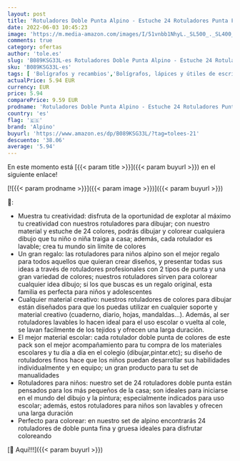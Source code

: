 ```yaml
---
layout: post
title: 'Rotuladores Doble Punta Alpino - Estuche 24 Rotuladores Punta Fina y Punta Gruesa - Perfecto para Colorear- Lavables  Colores Brillantes  Punta Resistente  Larga Duración'
date: 2022-06-03 10:45:23
image: 'https://m.media-amazon.com/images/I/51vnbb1NhyL._SL500_._SL400_.jpg'
comments: true
category: ofertas
author: 'tole.es'
slug: 'B089KSG33L-es Rotuladores Doble Punta Alpino - Estuche 24 Rotuladores...'
sku: 'B089KSG33L-es'
tags: [ 'Bolígrafos y recambios','Bolígrafos, lápices y útiles de escritura','Oficina y papelería','Rotuladores de punta fina','alpino','rotuladores','🇪🇸', ]
actualPrice: 5.94 EUR
currency: EUR
price: 5.94
comparePrice: 9.59 EUR
prodname: 'Rotuladores Doble Punta Alpino - Estuche 24 Rotuladores Punta Fina y Punta Gruesa - Perfecto para Colorear- Lavables  Colores Brillantes  Punta Resistente  Larga Duración'
country: 'es'
flag: '🇪🇸'
brand: 'Alpino'
buyurl: 'https://www.amazon.es/dp/B089KSG33L/?tag=tolees-21'
descuento: '38.06'
average: '5.94'
---
```


En este momento está [{{< param title >}}]({{< param buyurl >}}) en el siguiente enlace!

[![{{< param prodname >}}]({{< param image >}})]({{< param buyurl >}})

🔎:

- Muestra tu creatividad: disfruta de la oportunidad de explotar al máximo tu creatividad con nuestros rotuladores para dibujar; con nuestro material y estuche de 24 colores, podrás dibujar y colorear cualquiera dibujo que tu niño o niña traiga a casa; además, cada rotulador es lavable; crea tu mundo sin límite de colores
- Un gran regalo: las rotuladores para niños alpino son el mejor regalo para todos aquellos que quieran crear diseños, y presentar todas sus ideas a través de rotuladores profesionales con 2 tipos de punta y una gran variedad de colores; nuestros rotuladores sirven para colorear cualquier idea dibujo; si los que buscas es un regalo original, esta familia es perfecta para niños y adolescentes
- Cualquier material creativo: nuestros rotuladores de colores para dibujar están diseñados para que los puedas utilizar en cualquier soporte y material creativo (cuaderno, diario, hojas, mandaldas...). Además, al ser rotuladores lavables lo hacen ideal para el uso escolar o vuelta al cole, se lavan facilmente de los tejidos y ofrecen una larga duración.
- El mejor material escolar: cada rotulador doble punta de colores de este pack son el mejor acompañamiento para tu compra de los materiales escolares y tu día a día en el colegio (dibujar,pintar.etc); su diseño de rotuladores finos hace que los niños puedan desarrollar sus habilidades individualmente y en equipo; un gran producto para tu set de manualidades
- Rotuladores para niños: nuestro set de 24 rotuladores doble punta están pensados para los más pequeños de la casa; son ideales para iniciarse en el mundo del dibujo y la pintura; especialmente indicados para uso escolar; además, estos rotuladores para niños son lavables y ofrecen una larga duración
- Perfecto para colorear: en nuestro set de alpino encontrarás 24 rotuladores de doble punta fina y gruesa ideales para disfrutar coloreando

[🛒 Aquí!!!]({{< param buyurl >}})
